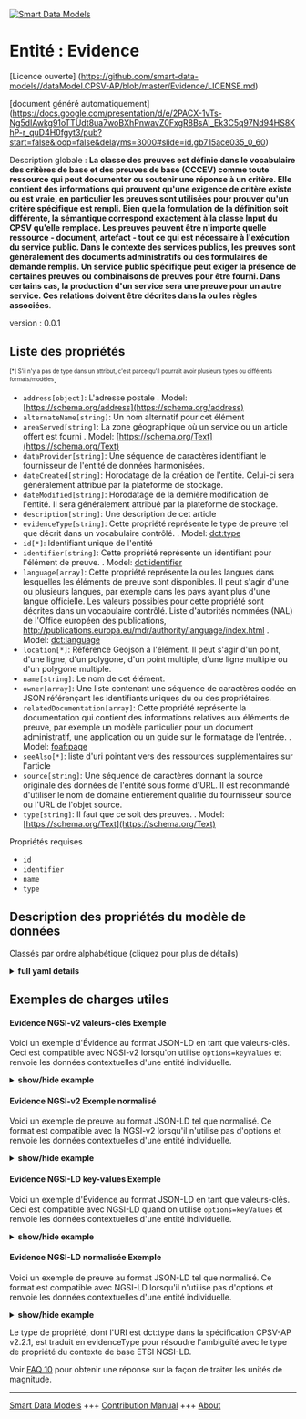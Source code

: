 <!-- 10-Header -->  
[![Smart Data Models](https://smartdatamodels.org/wp-content/uploads/2022/01/SmartDataModels_logo.png "Logo")](https://smartdatamodels.org)  
Entité : Evidence  
=================<!-- /10-Header -->  
<!-- 15-License -->  
[Licence ouverte] (https://github.com/smart-data-models//dataModel.CPSV-AP/blob/master/Evidence/LICENSE.md)  
[document généré automatiquement] (https://docs.google.com/presentation/d/e/2PACX-1vTs-Ng5dIAwkg91oTTUdt8ua7woBXhPnwavZ0FxgR8BsAI_Ek3C5q97Nd94HS8KhP-r_quD4H0fgyt3/pub?start=false&loop=false&delayms=3000#slide=id.gb715ace035_0_60)  
<!-- /15-License -->  
<!-- 20-Description -->  
Description globale : **La classe des preuves est définie dans le vocabulaire des critères de base et des preuves de base (CCCEV) comme toute ressource qui peut documenter ou soutenir une réponse à un critère. Elle contient des informations qui prouvent qu'une exigence de critère existe ou est vraie, en particulier les preuves sont utilisées pour prouver qu'un critère spécifique est rempli. Bien que la formulation de la définition soit différente, la sémantique correspond exactement à la classe Input du CPSV qu'elle remplace. Les preuves peuvent être n'importe quelle ressource - document, artefact - tout ce qui est nécessaire à l'exécution du service public. Dans le contexte des services publics, les preuves sont généralement des documents administratifs ou des formulaires de demande remplis. Un service public spécifique peut exiger la présence de certaines preuves ou combinaisons de preuves pour être fourni. Dans certains cas, la production d'un service sera une preuve pour un autre service. Ces relations doivent être décrites dans la ou les règles associées**.  
version : 0.0.1  
<!-- /20-Description -->  
<!-- 30-PropertiesList -->  

## Liste des propriétés  

<sup><sub>[*] S'il n'y a pas de type dans un attribut, c'est parce qu'il pourrait avoir plusieurs types ou différents formats/modèles</sub></sup>.  
- `address[object]`: L'adresse postale  . Model: [https://schema.org/address](https://schema.org/address)- `alternateName[string]`: Un nom alternatif pour cet élément  - `areaServed[string]`: La zone géographique où un service ou un article offert est fourni  . Model: [https://schema.org/Text](https://schema.org/Text)- `dataProvider[string]`: Une séquence de caractères identifiant le fournisseur de l'entité de données harmonisées.  - `dateCreated[string]`: Horodatage de la création de l'entité. Celui-ci sera généralement attribué par la plateforme de stockage.  - `dateModified[string]`: Horodatage de la dernière modification de l'entité. Il sera généralement attribué par la plateforme de stockage.  - `description[string]`: Une description de cet article  - `evidenceType[string]`: Cette propriété représente le type de preuve tel que décrit dans un vocabulaire contrôlé.  . Model: [dct:type](dct:type)- `id[*]`: Identifiant unique de l'entité  - `identifier[string]`: Cette propriété représente un identifiant pour l'élément de preuve.  . Model: [dct:identifier](dct:identifier)- `language[array]`: Cette propriété représente la ou les langues dans lesquelles les éléments de preuve sont disponibles. Il peut s'agir d'une ou plusieurs langues, par exemple dans les pays ayant plus d'une langue officielle. Les valeurs possibles pour cette propriété sont décrites dans un vocabulaire contrôlé. Liste d'autorités nommées (NAL) de l'Office européen des publications, http://publications.europa.eu/mdr/authority/language/index.html  . Model: [dct:language](dct:language)- `location[*]`: Référence Geojson à l'élément. Il peut s'agir d'un point, d'une ligne, d'un polygone, d'un point multiple, d'une ligne multiple ou d'un polygone multiple.  - `name[string]`: Le nom de cet élément.  - `owner[array]`: Une liste contenant une séquence de caractères codée en JSON référençant les identifiants uniques du ou des propriétaires.  - `relatedDocumentation[array]`: Cette propriété représente la documentation qui contient des informations relatives aux éléments de preuve, par exemple un modèle particulier pour un document administratif, une application ou un guide sur le formatage de l'entrée.  . Model: [ foaf:page]( foaf:page)- `seeAlso[*]`: liste d'uri pointant vers des ressources supplémentaires sur l'article  - `source[string]`: Une séquence de caractères donnant la source originale des données de l'entité sous forme d'URL. Il est recommandé d'utiliser le nom de domaine entièrement qualifié du fournisseur source ou l'URL de l'objet source.  - `type[string]`: Il faut que ce soit des preuves.  . Model: [https://schema.org/Text](https://schema.org/Text)<!-- /30-PropertiesList -->  
<!-- 35-RequiredProperties -->  
Propriétés requises  
- `id`  - `identifier`  - `name`  - `type`  <!-- /35-RequiredProperties -->  
<!-- 40-RequiredProperties -->  
<!-- /40-RequiredProperties -->  
<!-- 50-DataModelHeader -->  
## Description des propriétés du modèle de données  
Classés par ordre alphabétique (cliquez pour plus de détails)  
<!-- /50-DataModelHeader -->  
<!-- 60-ModelYaml -->  
<details><summary><strong>full yaml details</strong></summary>    
```yaml  
Evidence:    
  description: 'The Evidence class is defined in the Core Criterion and Core Evidence vocabulary (CCCEV) as any resource that can document or support a criterion response. It contains information that proves that a criterion requirement exists or is true, in particular evidences are used to prove that a specific criterion is met. Although the wording of the definition is different, the semantics are an exact match for CPSV''s Input class which it replaces. Evidence can be any resource - document, artefact – anything needed for executing the Public Service. In the context of Public Services, Evidence is usually administrative documents or completed application forms. A specific Public Service may require the presence of certain Evidence or combinations of Evidence in order to be delivered. In some cases, the Output of one service will be Evidence for another service. Such relationships should be described in the associated Rule(s).'    
  properties:    
    address:    
      description: 'The mailing address'    
      properties:    
        addressCountry:    
          description: 'Property. The country. For example, Spain. Model:''https://schema.org/addressCountry'''    
          type: string    
        addressLocality:    
          description: 'Property. The locality in which the street address is, and which is in the region. Model:''https://schema.org/addressLocality'''    
          type: string    
        addressRegion:    
          description: 'Property. The region in which the locality is, and which is in the country. Model:''https://schema.org/addressRegion'''    
          type: string    
        postOfficeBoxNumber:    
          description: 'Property. The post office box number for PO box addresses. For example, 03578. Model:''https://schema.org/postOfficeBoxNumber'''    
          type: string    
        postalCode:    
          description: 'Property. The postal code. For example, 24004. Model:''https://schema.org/https://schema.org/postalCode'''    
          type: string    
        streetAddress:    
          description: 'Property. The street address. Model:''https://schema.org/streetAddress'''    
          type: string    
      type: object    
      x-ngsi:    
        model: https://schema.org/address    
        type: Property    
    alternateName:    
      description: 'An alternative name for this item'    
      type: string    
      x-ngsi:    
        type: Property    
    areaServed:    
      description: 'The geographic area where a service or offered item is provided'    
      type: string    
      x-ngsi:    
        model: https://schema.org/Text    
        type: Property    
    dataProvider:    
      description: 'A sequence of characters identifying the provider of the harmonised data entity.'    
      type: string    
      x-ngsi:    
        type: Property    
    dateCreated:    
      description: 'Entity creation timestamp. This will usually be allocated by the storage platform.'    
      format: date-time    
      type: string    
      x-ngsi:    
        type: Property    
    dateModified:    
      description: 'Timestamp of the last modification of the entity. This will usually be allocated by the storage platform.'    
      format: date-time    
      type: string    
      x-ngsi:    
        type: Property    
    description:    
      description: 'A description of this item'    
      type: string    
      x-ngsi:    
        type: Property    
    evidenceType:    
      description: 'This property represents the type of Evidence as described in a controlled vocabulary.'    
      type: string    
      x-ngsi:    
        model: dct:type    
        type: Property    
    id:    
      anyOf: &evidence_-_properties_-_owner_-_items_-_anyof    
        - description: 'Property. Identifier format of any NGSI entity'    
          maxLength: 256    
          minLength: 1    
          pattern: ^[\w\-\.\{\}\$\+\*\[\]`|~^@!,:\\]+$    
          type: string    
        - description: 'Property. Identifier format of any NGSI entity'    
          format: uri    
          type: string    
      description: 'Unique identifier of the entity'    
      x-ngsi:    
        type: Property    
    identifier:    
      description: 'This property represents an Identifier for the piece of Evidence.'    
      type: string    
      x-ngsi:    
        model: dct:identifier    
        type: Property    
    language:    
      description: 'This property represents the language(s) in which the Evidence is available. This could be one or multiple languages, for instance in countries with more than one official language. The possible values for this property are described in a controlled vocabulary. European Publications Office''s Languages Named Authority List (NAL), http://publications.europa.eu/mdr/authority/language/index.html'    
      items:    
        description: 'Model: ''dct:LinguisticSystem'    
        type: string    
      type: array    
      x-ngsi:    
        model: dct:language    
        type: Property    
    location:    
      description: 'Geojson reference to the item. It can be Point, LineString, Polygon, MultiPoint, MultiLineString or MultiPolygon'    
      oneOf:    
        - description: 'GeoProperty. Geojson reference to the item. Point'    
          properties:    
            bbox:    
              items:    
                type: number    
              minItems: 4    
              type: array    
            coordinates:    
              items:    
                type: number    
              minItems: 2    
              type: array    
            type:    
              enum:    
                - Point    
              type: string    
          required:    
            - type    
            - coordinates    
          title: 'GeoJSON Point'    
          type: object    
        - description: 'GeoProperty. Geojson reference to the item. LineString'    
          properties:    
            bbox:    
              items:    
                type: number    
              minItems: 4    
              type: array    
            coordinates:    
              items:    
                items:    
                  type: number    
                minItems: 2    
                type: array    
              minItems: 2    
              type: array    
            type:    
              enum:    
                - LineString    
              type: string    
          required:    
            - type    
            - coordinates    
          title: 'GeoJSON LineString'    
          type: object    
        - description: 'GeoProperty. Geojson reference to the item. Polygon'    
          properties:    
            bbox:    
              items:    
                type: number    
              minItems: 4    
              type: array    
            coordinates:    
              items:    
                items:    
                  items:    
                    type: number    
                  minItems: 2    
                  type: array    
                minItems: 4    
                type: array    
              type: array    
            type:    
              enum:    
                - Polygon    
              type: string    
          required:    
            - type    
            - coordinates    
          title: 'GeoJSON Polygon'    
          type: object    
        - description: 'GeoProperty. Geojson reference to the item. MultiPoint'    
          properties:    
            bbox:    
              items:    
                type: number    
              minItems: 4    
              type: array    
            coordinates:    
              items:    
                items:    
                  type: number    
                minItems: 2    
                type: array    
              type: array    
            type:    
              enum:    
                - MultiPoint    
              type: string    
          required:    
            - type    
            - coordinates    
          title: 'GeoJSON MultiPoint'    
          type: object    
        - description: 'GeoProperty. Geojson reference to the item. MultiLineString'    
          properties:    
            bbox:    
              items:    
                type: number    
              minItems: 4    
              type: array    
            coordinates:    
              items:    
                items:    
                  items:    
                    type: number    
                  minItems: 2    
                  type: array    
                minItems: 2    
                type: array    
              type: array    
            type:    
              enum:    
                - MultiLineString    
              type: string    
          required:    
            - type    
            - coordinates    
          title: 'GeoJSON MultiLineString'    
          type: object    
        - description: 'GeoProperty. Geojson reference to the item. MultiLineString'    
          properties:    
            bbox:    
              items:    
                type: number    
              minItems: 4    
              type: array    
            coordinates:    
              items:    
                items:    
                  items:    
                    items:    
                      type: number    
                    minItems: 2    
                    type: array    
                  minItems: 4    
                  type: array    
                type: array    
              type: array    
            type:    
              enum:    
                - MultiPolygon    
              type: string    
          required:    
            - type    
            - coordinates    
          title: 'GeoJSON MultiPolygon'    
          type: object    
      x-ngsi:    
        type: GeoProperty    
    name:    
      description: 'The name of this item.'    
      type: string    
      x-ngsi:    
        type: Property    
    owner:    
      description: 'A List containing a JSON encoded sequence of characters referencing the unique Ids of the owner(s)'    
      items:    
        anyOf: *evidence_-_properties_-_owner_-_items_-_anyof    
        description: 'Property. Unique identifier of the entity'    
      type: array    
      x-ngsi:    
        type: Property    
    relatedDocumentation:    
      description: 'This property represents documentation that contains information related to the Evidence, for instance a particular template for an administrative document, an application or a guide on formatting the Input.'    
      items:    
        format: uri    
        type: string    
      type: array    
      x-ngsi:    
        model: ' foaf:page'    
        type: Property    
    seeAlso:    
      description: 'list of uri pointing to additional resources about the item'    
      oneOf:    
        - items:    
            format: uri    
            type: string    
          minItems: 1    
          type: array    
        - format: uri    
          type: string    
      x-ngsi:    
        type: Property    
    source:    
      description: 'A sequence of characters giving the original source of the entity data as a URL. Recommended to be the fully qualified domain name of the source provider, or the URL to the source object.'    
      type: string    
      x-ngsi:    
        type: Property    
    type:    
      description: 'It has to be Evidence.'    
      enum:    
        - Evidence    
      type: string    
      x-ngsi:    
        model: https://schema.org/Text    
        type: Property    
  required:    
    - id    
    - type    
    - identifier    
    - name    
  type: object    
  x-derived-from: ""    
  x-disclaimer: 'Redistribution and use in source and binary forms, with or without modification, are permitted  provided that the license conditions are met. Copyleft (c) 2021 Contributors to Smart Data Models Program'    
  x-license-url: https://github.com/smart-data-models/dataModel.CPSV-AP/blob/master/Evidence/LICENSE.md    
  x-model-schema: https://smart-data-models.github.io/dataModel.CPSV-AP/Evidence/schema.json    
  x-model-tags: CEFAT4CITIES    
  x-version: 0.0.1    
```  
</details>    
<!-- /60-ModelYaml -->  
<!-- 70-MiddleNotes -->  
<!-- /70-MiddleNotes -->  
<!-- 80-Examples -->  
## Exemples de charges utiles  
#### Evidence NGSI-v2 valeurs-clés Exemple  
Voici un exemple d'Évidence au format JSON-LD en tant que valeurs-clés. Ceci est compatible avec NGSI-v2 lorsqu'on utilise `options=keyValues` et renvoie les données contextuelles d'une entité individuelle.  
<details><summary><strong>show/hide example</strong></summary>    
```json  
{  
  "id": "urn:ngsi-ld:CPSV-AP:Evidence:5eafa833-6dba-430d-b2f0-64379ee20b94",  
  "type": "Evidence",  
  "identifier": "https://www.prh.fi/input/form",  
  "name": "Form to apply for a trademark",  
  "description": "The application must include the applicant's name or company name, domicile or registered office and address. A trademark can be applied for by either a company, an organization or a private person.",  
  "evidenceType": "Declaration of Oath",  
  "relatedDocumentation": [  
    "https://www.prh.fi/stc/forms/tavaramerkin_rekisterointihakemus.pdf"  
  ],  
  "language": [  
    "http://publications.europa.eu/resource/authority/language/FIN",  
    "http://publications.europa.eu/resource/authority/language/SWE"  
  ]  
}  
```  
</details>  
#### Evidence NGSI-v2 Exemple normalisé  
Voici un exemple de preuve au format JSON-LD tel que normalisé. Ce format est compatible avec la NGSI-v2 lorsqu'il n'utilise pas d'options et renvoie les données contextuelles d'une entité individuelle.  
<details><summary><strong>show/hide example</strong></summary>    
```json  
{  
  "id": "urn:ngsi-ld:CPSV-AP:Evidence:5eafa833-6dba-430d-b2f0-64379ee20b94",  
  "type": "Evidence",  
  "identifier": {  
    "type": "Text",  
    "value": "https://www.prh.fi/input/form"  
  },  
  "name": {  
    "type": "Text",  
    "value": "Form to apply for a trademark"  
  },  
  "description": {  
    "type": "Text",  
    "value": "The application must include the applicant's name or company name, domicile or registered office and address. A trademark can be applied for by either a company, an organization or a private person."  
  },  
  "evidenceType": {  
    "type": "Text",  
    "value": "Declaration of Oath"  
  },  
  "relatedDocumentation": {  
    "type": "array",  
    "value": [  
      "https://www.prh.fi/stc/forms/tavaramerkin_rekisterointihakemus.pdf"  
    ]  
  },  
  "language": {  
    "type": "array",  
    "value": [  
      "http://publications.europa.eu/resource/authority/language/FIN",  
      "http://publications.europa.eu/resource/authority/language/SWE"  
    ]  
  }  
}  
```  
</details>  
#### Evidence NGSI-LD key-values Exemple  
Voici un exemple d'Évidence au format JSON-LD en tant que valeurs-clés. Ceci est compatible avec NGSI-LD quand on utilise `options=keyValues` et renvoie les données contextuelles d'une entité individuelle.  
<details><summary><strong>show/hide example</strong></summary>    
```json  
{  
    "id": "urn:ngsi-ld:CPSV-AP:Evidence:5eafa833-6dba-430d-b2f0-64379ee20b94",  
    "type": "Evidence",  
    "identifier": "https://www.prh.fi/input/form",  
    "name": "Form to apply for a trademark",  
    "description": "The application must include the applicant's name or company name, domicile or registered office and address. A trademark can be applied for by either a company, an organization or a private person.",  
    "evidenceType": "Declaration of Oath",  
    "relatedDocumentation": [  
        "https://www.prh.fi/stc/forms/tavaramerkin_rekisterointihakemus.pdf"  
    ],  
    "language": [  
        "http://publications.europa.eu/resource/authority/language/FIN",  
        "http://publications.europa.eu/resource/authority/language/SWE"  
    ],  
    "@context": [  
        "https://smart-data-models.github.io/dataModel.CPSV-AP/context.jsonld",  
        "https://raw.githubusercontent.com/smart-data-models/dataModel.CPSV-AP/master/context.jsonld"  
    ]  
}  
```  
</details>  
#### Evidence NGSI-LD normalisée Exemple  
Voici un exemple de preuve au format JSON-LD tel que normalisé. Ce format est compatible avec NGSI-LD lorsqu'il n'utilise pas d'options et renvoie les données contextuelles d'une entité individuelle.  
<details><summary><strong>show/hide example</strong></summary>    
```json  
{  
    "id": "urn:ngsi-ld:CPSV-AP:Evidence:5eafa833-6dba-430d-b2f0-64379ee20b94",  
    "type": "Evidence",  
    "identifier": {  
        "type": "Property",  
        "value": "https://www.prh.fi/input/form"  
    },  
    "name": {  
        "type": "Property",  
        "value": "Form to apply for a trademark"  
    },  
    "description": {  
        "type": "Property",  
        "value": "The application must include the applicant's name or company name, domicile or registered office and address. A trademark can be applied for by either a company, an organization or a private person."  
    },  
    "evidenceType": {  
        "type": "Property",  
        "value": "Declaration of Oath"  
    },  
    "relatedDocumentation": {  
        "type": "Property",  
        "value": [  
            "https://www.prh.fi/stc/forms/tavaramerkin_rekisterointihakemus.pdf"  
        ]  
    },  
    "language": {  
        "type": "Property",  
        "value": [  
            "http://publications.europa.eu/resource/authority/language/FIN",  
            "http://publications.europa.eu/resource/authority/language/SWE"  
        ]  
    },  
    "@context": [  
        "https://smart-data-models.github.io/dataModel.CPSV-AP/context.jsonld",  
        "https://raw.githubusercontent.com/smart-data-models/dataModel.CPSV-AP/master/context.jsonld"  
    ]  
}  
```  
</details><!-- /80-Examples -->  
<!-- 90-FooterNotes -->  
Le type de propriété, dont l'URI est dct:type dans la spécification CPSV-AP v2.2.1, est traduit en evidenceType pour résoudre l'ambiguïté avec le type de propriété du contexte de base ETSI NGSI-LD.  
<!-- /90-FooterNotes -->  
<!-- 95-Units -->  
Voir [FAQ 10](https://smartdatamodels.org/index.php/faqs/) pour obtenir une réponse sur la façon de traiter les unités de magnitude.  
<!-- /95-Units -->  
<!-- 97-LastFooter -->  
---  
[Smart Data Models](https://smartdatamodels.org) +++ [Contribution Manual](https://bit.ly/contribution_manual) +++ [About](https://bit.ly/Introduction_SDM)<!-- /97-LastFooter -->  
